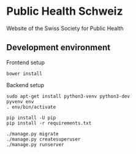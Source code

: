 Public Health Schweiz
=====================

Website of the Swiss Society for Public Health

## Development environment

Frontend setup

```
bower install
```

Backend setup

```
sudo apt-get install python3-venv python3-dev
pyvenv env
. env/bin/activate

pip install -U pip
pip install -r requirements.txt

./manage.py migrate
./manage.py createsuperuser
./manage.py runserver
```
